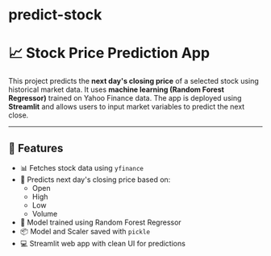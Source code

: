 # predict-stock
# 📈 Stock Price Prediction App

This project predicts the **next day's closing price** of a selected stock using historical market data. It uses **machine learning (Random Forest Regressor)** trained on Yahoo Finance data. The app is deployed using **Streamlit** and allows users to input market variables to predict the next close.

---

## 🚀 Features

- 📊 Fetches stock data using `yfinance`
- 🤖 Predicts next day's closing price based on:
  - Open
  - High
  - Low
  - Volume
- 🎯 Model trained using Random Forest Regressor
- 📦 Model and Scaler saved with `pickle`
- 💻 Streamlit web app with clean UI for predictions




